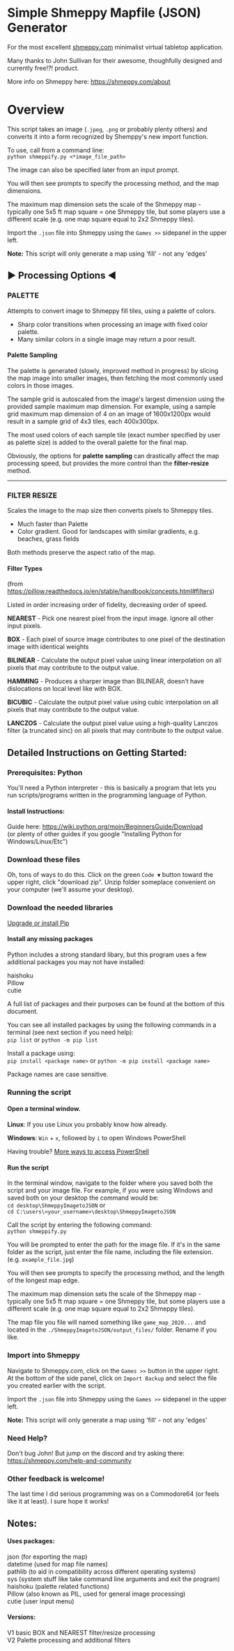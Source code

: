 
# **Simple Shmeppy Mapfile (JSON) Generator**

For the most excellent [shmeppy.com](https://shmeppy.com/) minimalist virtual tabletop application.

Many thanks to John Sullivan for their awesome, thoughfully designed and currently free!?! product.

More info on Shmeppy here: https://shmeppy.com/about

# **Overview**
This script takes an image (`.jpeg`, `.png` or probably plenty others) and converts it into a form recognized by Shemppy's new import function.

To use, call from a command line:  
`python shmeppify.py <*image_file_path>`

The image can also be specified later from an input prompt.

You will then see prompts to specify the processing method, and the map dimensions.

The maximum map dimension sets the scale of the Shmeppy map - typically one 5x5 ft map square = one Shmeppy tile, but some players use a different scale (e.g. one map square equal to 2x2 Shmeppy tiles).

Import the `.json` file into Shmeppy using the `Games >>` sidepanel in the upper left.

**Note:** This script will only generate a map using 'fill' - not any 'edges'

## ► Processing Options ◄

### **PALETTE**
Attempts to convert image to Shmeppy fill tiles, using a palette of colors.
- Sharp color transitions when processing an image with fixed color palette.
- Many similar colors in a single image may return a poor result.

#### **Palette Sampling**
The palette is generated (slowly, improved method in progress) by slicing the map image into smaller images, then fetching the most commonly used colors in those images.

The sample grid is autoscaled from the image's largest dimension using the provided sample maximum map dimension. For example, using a sample grid maximum map dimension of 4 on an image of 1600x1200px would result in a sample grid of 4x3 tiles, each 400x300px.

The most used colors of each sample tile (exact number specified by user as palette size) is added to the overall palette for the final map.

Obviously, the options for **palette sampling** can drastically affect the map processing speed, but provides the more control than the **filter-resize** method.

-----
### **FILTER RESIZE**
Scales the image to the map size then converts pixels to Shmeppy tiles.  

- Much faster than Palette
- Color gradient. Good for landscapes with similar gradients, e.g. beaches, grass fields

Both methods preserve the aspect ratio of the map.

#### **Filter Types**

(from https://pillow.readthedocs.io/en/stable/handbook/concepts.html#filters)

Listed in order increasing order of fidelity, decreasing order of speed.

**NEAREST** - Pick one nearest pixel from the input image.
    Ignore all other input pixels.

**BOX** - Each pixel of source image contributes to one pixel of
    the destination image with identical weights

**BILINEAR** - Calculate the output pixel value using linear
    interpolation on all pixels that may contribute to the output
    value.

**HAMMING** - Produces a sharper image than BILINEAR, doesn’t have
    dislocations on local level like with BOX.

**BICUBIC** - Calculate the output pixel value using cubic
    interpolation on all pixels that may contribute to the output
    value.

**LANCZOS** - Calculate the output pixel value using a high-quality
    Lanczos filter (a truncated sinc) on all pixels that may
    contribute to the output value.

## **Detailed Instructions on Getting Started:**

### Prerequisites: Python
You'll need a Python interpreter - this is basically a program that lets you run scripts/programs written in the programming language of Python.

#### Install Instructions:
Guide here:  https://wiki.python.org/moin/BeginnersGuide/Download  
(or plenty of other guides if you google "Installing Python for Windows/Linux/Etc")

### **Download these files**
Oh, tons of ways to do this. Click on the green `Code ▼` button toward the upper right, click "download zip". Unzip folder someplace convenient on your computer (we'll assume your desktop).

### **Download the needed libraries**
[Upgrade or install Pip](https://pip.pypa.io/en/stable/installing/#upgrading-pip)

#### Install any missing packages
Python includes a strong standard libary, but this program uses a few additional packages you may not have installed:  

haishoku  
Pillow  
cutie

A full list of packages and their purposes can be found at the bottom of this document.

You can see all installed packages by using the following commands in a terminal (see next section if you need help):  
`pip list` or `python -m pip list`

Install a package using:  
`pip install <package name>` or `python -m pip install <package name>`

Package names are case sensitive.

### **Running the script**

#### Open a terminal window.

**Linux**: If you use Linux you probably know how already.

 **Windows**: `Win` + `x`, followed by `i` to open Windows PowerShell

 Having trouble? [More ways to access PowerShell](https://www.tenforums.com/tutorials/25581-open-windows-powershell-windows-10-a.html)

#### Run the script
In the terminal window, navigate to the folder where you saved both the script and your image file. For example, if you were using Windows and saved both on your desktop the command would be:    
`cd desktop\ShmeppyImagetoJSON` or   
`cd C:\users\<your_username>\desktop\ShmeppyImagetoJSON`

Call the script by entering the following command:  
`python shmeppify.py`

You will be prompted to enter the path for the image file. If it's in the same folder as the script, just enter the file name, including the file extension. (e.g. `example_file.jpg`)

You will then see prompts to specify the processing method, and the length of the longest map edge.

The maximum map dimension sets the scale of the Shmeppy map - typically one 5x5 ft map square = one Shmeppy tile, but some players use a different scale (e.g. one map square equal to 2x2 Shmeppy tiles).

The map file  you file will named something like `game_map_2020...` and located in the `./ShmeppyImagetoJSON/output_files/` folder. Rename if you like.

### Import into Shmeppy  
Navigate to Shmeppy.com, click on the `Games >>` button in the upper right. At the bottom of the side panel, click on `Import Backup` and select the file you created earlier with the script.

Import the `.json` file into Shmeppy using the `Games >>` sidepanel in the upper left.

**Note:** This script will only generate a map using 'fill' - not any 'edges'

### **Need Help?**
Don't bug John! But jump on the discord and try asking there:
https://shmeppy.com/help-and-community

### **Other feedback is welcome!**
The last time I did serious programming was on a Commodore64 (or feels like it at least). I sure hope it works!

## **Notes:**
#### Uses packages:  
json  (for exporting the map)  
datetime (used for map file names)  
pathlib (to aid in compatibility across different operating systems)  
sys (system stuff like take command line arguments and exit the program)  
haishoku (palette related functions)  
Pillow (also known as PIL, used for general image processing)  
cutie (user input menu)  

#### Versions:
V1 basic BOX and NEAREST filter/resize processing  
V2 Palette processing and additional filters
